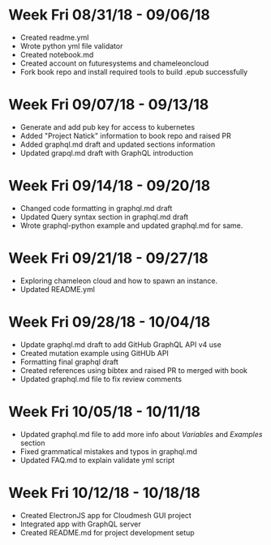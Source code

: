 # Week Fri 08/31/18 - 09/06/18

* Created readme.yml
* Wrote python yml file validator
* Created notebook.md
* Created account on futuresystems and chameleoncloud
* Fork book repo and install required tools to build .epub successfully

# Week Fri 09/07/18 - 09/13/18

* Generate and add pub key for access to kubernetes
* Added "Project Natick" information to book repo and raised PR
* Added graphql.md draft and updated sections information
* Updated grapql.md draft with GraphQL introduction

# Week Fri 09/14/18 - 09/20/18

* Changed code formatting in graphql.md draft
* Updated Query syntax section in graphql.md draft  
* Wrote graphql-python example and updated graphql.md for same.

# Week Fri 09/21/18 - 09/27/18

* Exploring chameleon cloud and how to spawn an instance.
* Updated README.yml

# Week Fri 09/28/18 - 10/04/18

* Update graphql.md draft to add GitHub GraphQL API v4 use
* Created mutation example using GitHUb API
* Formatting final graphql draft
* Created references using bibtex and raised PR to merged with book
* Updated graphql.md file to fix review comments

# Week Fri 10/05/18 - 10/11/18

* Updated graphql.md file to add more info about _Variables_ and _Examples_ section
* Fixed grammatical mistakes and typos in graphql.md
* Updated FAQ.md to explain validate yml script 

# Week Fri 10/12/18 - 10/18/18

* Created ElectronJS app for Cloudmesh GUI project
* Integrated app with GraphQL server
* Created README.md for project development setup
